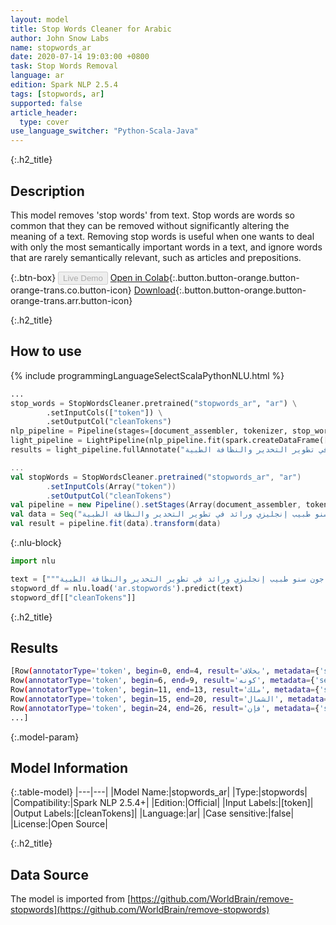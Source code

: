 ```yaml
---
layout: model
title: Stop Words Cleaner for Arabic
author: John Snow Labs
name: stopwords_ar
date: 2020-07-14 19:03:00 +0800
task: Stop Words Removal
language: ar
edition: Spark NLP 2.5.4
tags: [stopwords, ar]
supported: false
article_header:
  type: cover
use_language_switcher: "Python-Scala-Java"
---
```


{:.h2_title}
## Description
This model removes 'stop words' from text. Stop words are words so common that they can be removed without significantly altering the meaning of a text. Removing stop words is useful when one wants to deal with only the most semantically important words in a text, and ignore words that are rarely semantically relevant, such as articles and prepositions.

{:.btn-box}
<button class="button button-orange" disabled>Live Demo</button>
[Open in Colab](https://colab.research.google.com/github/JohnSnowLabs/spark-nlp-workshop/blob/b2eb08610dd49d5b15077cc499a94b4ec1e8b861/jupyter/annotation/english/stop-words/StopWordsCleaner.ipynb){:.button.button-orange.button-orange-trans.co.button-icon}
[Download](https://s3.amazonaws.com/auxdata.johnsnowlabs.com/public/models/stopwords_ar_ar_2.5.4_2.4_1594742440256.zip){:.button.button-orange.button-orange-trans.arr.button-icon}

{:.h2_title}
## How to use

<div class="tabs-box" markdown="1">

{% include programmingLanguageSelectScalaPythonNLU.html %}

```python
...
stop_words = StopWordsCleaner.pretrained("stopwords_ar", "ar") \
        .setInputCols(["token"]) \
        .setOutputCol("cleanTokens")
nlp_pipeline = Pipeline(stages=[document_assembler, tokenizer, stop_words])
light_pipeline = LightPipeline(nlp_pipeline.fit(spark.createDataFrame([['']]).toDF("text")))
results = light_pipeline.fullAnnotate("بخلاف كونه ملك الشمال ، فإن جون سنو طبيب إنجليزي ورائد في تطوير التخدير والنظافة الطبية.")
```

```scala
...
val stopWords = StopWordsCleaner.pretrained("stopwords_ar", "ar")
        .setInputCols(Array("token"))
        .setOutputCol("cleanTokens")
val pipeline = new Pipeline().setStages(Array(document_assembler, tokenizer, stopWords))
val data = Seq("بخلاف كونه ملك الشمال ، فإن جون سنو طبيب إنجليزي ورائد في تطوير التخدير والنظافة الطبية.").toDF("text")
val result = pipeline.fit(data).transform(data)
```

{:.nlu-block}
```python
import nlu

text = ["""بخلاف كونه ملك الشمال ، فإن جون سنو طبيب إنجليزي ورائد في تطوير التخدير والنظافة الطبية"""]
stopword_df = nlu.load('ar.stopwords').predict(text)
stopword_df[["cleanTokens"]]
```

</div>

{:.h2_title}
## Results

```bash
[Row(annotatorType='token', begin=0, end=4, result='بخلاف', metadata={'sentence': '0'}),
Row(annotatorType='token', begin=6, end=9, result='كونه', metadata={'sentence': '0'}),
Row(annotatorType='token', begin=11, end=13, result='ملك', metadata={'sentence': '0'}),
Row(annotatorType='token', begin=15, end=20, result='الشمال', metadata={'sentence': '0'}),
Row(annotatorType='token', begin=24, end=26, result='فإن', metadata={'sentence': '0'}),
...]
```

{:.model-param}
## Model Information

{:.table-model}
|---|---|
|Model Name:|stopwords_ar|
|Type:|stopwords|
|Compatibility:|Spark NLP 2.5.4+|
|Edition:|Official|
|Input Labels:|[token]|
|Output Labels:|[cleanTokens]|
|Language:|ar|
|Case sensitive:|false|
|License:|Open Source|

{:.h2_title}
## Data Source
The model is imported from [https://github.com/WorldBrain/remove-stopwords](https://github.com/WorldBrain/remove-stopwords)
